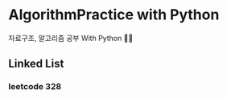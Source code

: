# AlgorithmPractice with Python
자료구조, 알고리즘 공부 With Python :memo::memo:

## Linked List
### leetcode 328 <Odd Even Linked List> 
